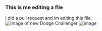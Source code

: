 ### This is me editing a file
I did a pull request and im editing this file.
![Image of new Dodge Challenger](https://www.google.com/url?sa=i&url=https%3A%2F%2Fcarbuzz.com%2Fnews%2Felectric-dodge-challenger-will-start-a-new-muscle-car-era%2F&psig=AOvVaw3cuPEiWdJZPPkoZVwOSDJB&ust=1744592015093000&source=images&cd=vfe&opi=89978449&ved=0CBQQjRxqFwoTCPiKyfXl04wDFQAAAAAdAAAAABAE)
![image](https://github.com/user-attachments/assets/7e12bd72-1885-4ecb-b1a4-507bfac9493c)

